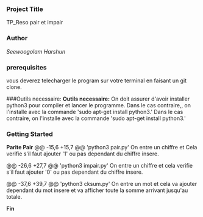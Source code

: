 ### Project Title
TP_Reso pair et impair

### Author
*Seewoogolam Harshun*
	

### prerequisites
vous deverez telecharger le program sur votre terminal en faisant un git clone.

###Outils necessaire:
**Outils necessaire:**
On doit assurer d'avoir installer python3 pour compiler et lancer le programme.
Dans le cas contraire,, on l'installe avec la commande 'sudo apt-get install python3.'
Dans le cas contraire, on l'installe avec la commande 'sudo apt-get install python3.'

### Getting Started
**Parite Pair**
@@ -15,6 +15,7 @@
'python3 pair.py'
On entre un chiffre et Cela verifie s'il faut ajouter '1' ou pas dependant du chiffre insere. 


@@ -26,6 +27,7 @@
'python3 impair.py'
On entre un chiffre et cela verifie s'il faut ajouter '0' ou pas dependant du chiffre insere. 


@@ -37,6 +39,7 @@
'python3 cksum.py'
On entre un mot et cela va ajouter dependant du mot insere et va afficher toute la somme arrivant jusqu'au totale. 

**Fin**
